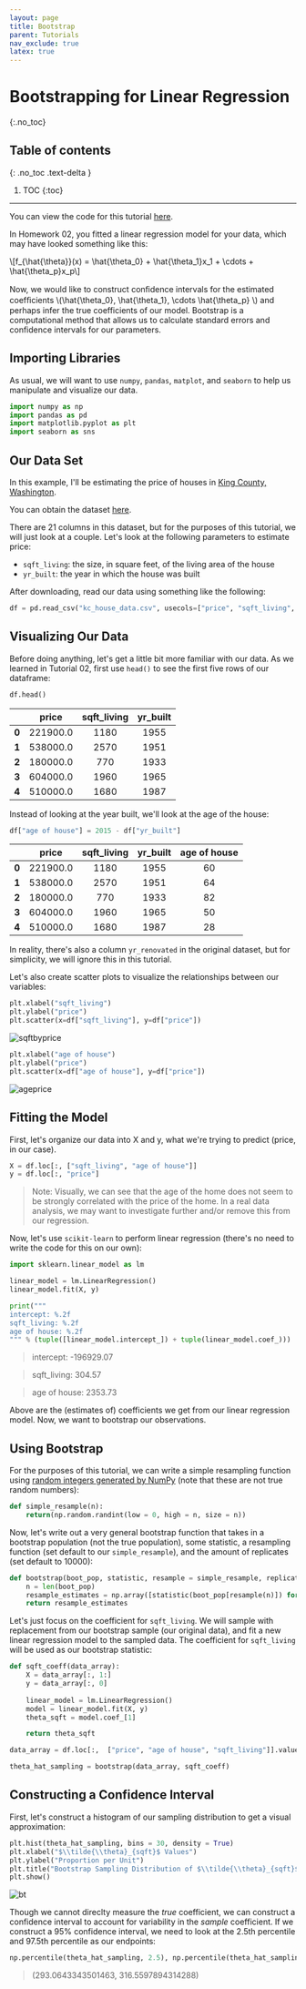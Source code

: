 ```yaml
---
layout: page
title: Bootstrap
parent: Tutorials
nav_exclude: true
latex: true
---
```


# Bootstrapping for Linear Regression
{:.no_toc}

## Table of contents
{: .no_toc .text-delta }

1. TOC
{:toc}

---

You can view the code for this tutorial [here](https://colab.research.google.com/drive/1Nfz2tunq7jZjQVLptUHAT2izQ7WXmN70).

In Homework 02, you fitted a linear regression model for your data, which may have looked something like this:

\\[f_{\hat{\theta}}(x) = \hat{\theta_0} + \hat{\theta_1}x_1 + \cdots + \hat{\theta_p}x_p\\]

Now, we would like to construct conﬁdence intervals for the estimated coefﬁcients \\(\hat{\theta_0}, \hat{\theta_1}, \cdots \hat{\theta_p} \\) and perhaps infer the true coefficients of our model. Bootstrap is a computational method that allows us to calculate standard errors and confidence intervals for our parameters.

## Importing Libraries

As usual, we will want to use `numpy`, `pandas`, `matplot`, and `seaborn` to help us manipulate and visualize our data. 

```python
import numpy as np
import pandas as pd
import matplotlib.pyplot as plt
import seaborn as sns
```

## Our Data Set

In this example, I'll be estimating the price of houses in [King County, Washington](https://en.wikipedia.org/wiki/King_County,_Washington). 

You can obtain the dataset [here](https://www.kaggle.com/harlfoxem/housesalesprediction).

There are 21 columns in this dataset, but for the purposes of this tutorial, we will just look at a couple. Let's look at the following parameters to estimate price:
- `sqft_living`: the size, in square feet, of the living area of the house
- `yr_built`: the year in which the house was built

After downloading, read our data using something like the following:

```python
df = pd.read_csv("kc_house_data.csv", usecols=["price", "sqft_living", "yr_built"])
```

## Visualizing Our Data

Before doing anything, let's get a little bit more familiar with our data. As we learned in Tutorial 02, first use `head()` to see the first five rows of our dataframe: 

```python
df.head()
```


|       | price | sqft_living | yr_built |
|:-----:|:------------:|:-----------:|:------------:|
| **0** |      221900.0    |     1180     |      1955     |
| **1** |      538000.0     |     2570     |      1951    |
| **2** |      180000.0    |     770     |      1933    |
| **3** |      604000.0     |     1960     |      1965     |
| **4** |      510000.0     |     1680     |      1987    | 

Instead of looking at the year built, we'll look at the age of the house:

```python
df["age of house"] = 2015 - df["yr_built"]
```

|       | price | sqft_living | yr_built | age of house |
|:-----:|:------------:|:-----------:|:------------:|:------------:|
| **0** |      221900.0    |     1180     |      1955     | 60 |
| **1** |      538000.0     |     2570     |      1951    | 64| 
| **2** |      180000.0    |     770     |      1933    | 82 | 
| **3** |      604000.0     |     1960     |      1965     | 50 |
| **4** |      510000.0     |     1680     |      1987    | 28 |


In reality, there's also a column `yr_renovated` in the original dataset, but for simplicity, we will ignore this in this tutorial. 

Let's also create scatter plots to visualize the relationships between our variables:

```python
plt.xlabel("sqft_living")
plt.ylabel("price")
plt.scatter(x=df["sqft_living"], y=df["price"])
```

![sqftbyprice](sqftbyprice.svg)


```python
plt.xlabel("age of house")
plt.ylabel("price")
plt.scatter(x=df["age of house"], y=df["price"])
```

![ageprice](ageprice.svg)


## Fitting the Model

First, let's organize our data into X and y, what we're trying to predict (price, in our case).

```python
X = df.loc[:, ["sqft_living", "age of house"]]
y = df.loc[:, "price"]
```

> Note: 
> Visually, we can see that the age of the home does not seem to be strongly correlated with the price of the home. In a real data analysis, we may want to investigate further and/or remove this from our regression. 


Now, let's use `scikit-learn` to perform linear regression (there's no need to write the code for this on our own):

```python
import sklearn.linear_model as lm

linear_model = lm.LinearRegression()
linear_model.fit(X, y)

print("""
intercept: %.2f
sqft_living: %.2f
age of house: %.2f
""" % (tuple([linear_model.intercept_]) + tuple(linear_model.coef_)))
```

> intercept: -196929.07

> sqft_living:    304.57

> age of house:  2353.73

Above are the (estimates of) coefficients we get from our linear regression model. Now, we want to bootstrap our observations. 

## Using Bootstrap

For the purposes of this tutorial, we can write a simple resampling function using [random integers generated by NumPy](https://numpy.org/doc/stable/reference/random/generated/numpy.random.randint.html?highlight=randint#numpy.random.randint) (note that these are not true random numbers): 
```python
def simple_resample(n): 
    return(np.random.randint(low = 0, high = n, size = n))
```

Now, let's write out a very general bootstrap function that takes in a bootstrap population (not the true population), some statistic, a resampling function (set default to our `simple_resample`), and the amount of replicates (set default to 10000):

```python
def bootstrap(boot_pop, statistic, resample = simple_resample, replicates = 10000):
    n = len(boot_pop)
    resample_estimates = np.array([statistic(boot_pop[resample(n)]) for _ in range(replicates)])
    return resample_estimates
```

Let's just focus on the coefficient for `sqft_living`. 
We will sample with replacement from our bootstrap sample (our original data), and fit a new linear regression model to the sampled data. The coefficient for `sqft_living` will be used as our bootstrap statistic: 


```python
def sqft_coeff(data_array):
    X = data_array[:, 1:]
    y = data_array[:, 0]
    
    linear_model = lm.LinearRegression()
    model = linear_model.fit(X, y)
    theta_sqft = model.coef_[1]

    return theta_sqft

data_array = df.loc[:,  ["price", "age of house", "sqft_living"]].values

theta_hat_sampling = bootstrap(data_array, sqft_coeff)
```

## Constructing a Confidence Interval 

First, let's construct a histogram of our sampling distribution to get a visual approximation: 

```python
plt.hist(theta_hat_sampling, bins = 30, density = True)
plt.xlabel("$\\tilde{\\theta}_{sqft}$ Values")
plt.ylabel("Proportion per Unit")
plt.title("Bootstrap Sampling Distribution of $\\tilde{\\theta}_{sqft}$ (Nonparametric)");
plt.show()
```
![bt](bt.svg)


Though we cannot direclty measure the *true* coefficient, we can construct a confidence interval to account for variability in the *sample* coefficient. If we construct a 95% confidence interval, we need to look at the 2.5th percentile and 97.5th percentile as our endpoints: 


```python
np.percentile(theta_hat_sampling, 2.5), np.percentile(theta_hat_sampling, 97.5)
```

> (293.0643343501463, 316.5597894314288)

<!-- Columns:

- `id`
- `date`
- `price`
- `bedrooms`
- `bathrooms`
- `sqft_living`
- `sqft_lot`
- `floors`
- `waterfront`
- `view`
- `condition`
- `grade`
- `sqft_above`
- `sqft_basement`
- `yr_built`
- `yr_renovated`
- `zipcode`
- `lat`
- `long`
- `sqft_living15`
- `sqft_lot15` -->


<!-- ## Additional Resources -->
<!-- 
You can read more about bootstrapping [on Wikipedia](https://en.wikipedia.org/wiki/Bootstrapping_(statistics).) -->


<!-- ## References -->